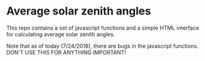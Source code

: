 # Average solar zenith angles

This repo contains a set of javascript functions and a simple HTML interface for
calculating average solar zenith angles.

Note that as of today (7/24/2018), there are bugs in the javascript functions.
DON'T USE THIS FOR ANYTHING IMPORTANT!

